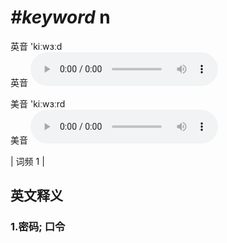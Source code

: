 # ***\#keyword*** n
英音 'kiːwɜːd  
英音
<audio src="./media/keyword1.aac" controls="controls"></audio>

美音 'kiːwɜːrd  
美音
<audio src="./media/keyword2.aac" controls="controls"></audio>



| 词频 1 |  

英文释义
---
### 1.**密码; 口令**  


